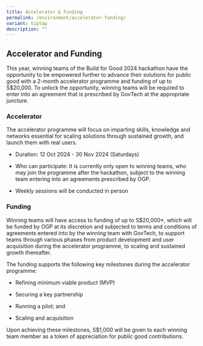 ```yaml
---
title: Accelerator & Funding
permalink: /environment/accelerator-funding/
variant: tiptap
description: ""
---
```

<h2><strong>Accelerator and Funding</strong></h2>
<p>This year, winning teams of the Build for Good 2024 hackathon have the
opportunity to be empowered further to advance their solutions for public
good with a 2-month accelerator programme and funding of up to S$20,000.&nbsp;To
unlock the opportunity, winning teams will be required to enter into an
agreement that is prescribed by GovTech at the appropriate juncture.</p>
<h3><strong>Accelerator</strong></h3>
<p>The accelerator programme will focus on imparting skills, knowledge and
networks essential for scaling solutions through sustained growth, and
launch them with real users.
<br>
</p>
<ul>
<li>
<p>Duration: 12 Oct 2024 - 30 Nov 2024 (Saturdays)</p>
</li>
<li>
<p>Who can participate: It is currently only open to winning teams, who may
join the programme after the hackathon, subject to the winning team entering
into an agreements prescribed by OGP.</p>
</li>
<li>
<p>Weekly sessions will be conducted in person</p>
</li>
</ul>
<h3><strong>Funding</strong></h3>
<p>Winning teams will have access to funding of up to S$20,000*, which will
be funded by OGP at its discretion and subjected to terms and conditions
of agreements entered into by the winning team with GovTech, to support
teams through various phases from product development and user acquisition
during the accelerator programme, to scaling and sustained growth thereafter.
<br>
</p>
<p>The funding supports the following key milestones during the accelerator
programme:</p>
<ul>
<li>
<p>Refining minimum viable product (MVP)</p>
</li>
<li>
<p>Securing a key partnership</p>
</li>
<li>
<p>Running a pilot; and</p>
</li>
<li>
<p>Scaling and acquisition</p>
</li>
</ul>
<p>Upon achieving these milestones, S$1,000 will be given to each winning
team member as a token of appreciation for public good contributions.</p>